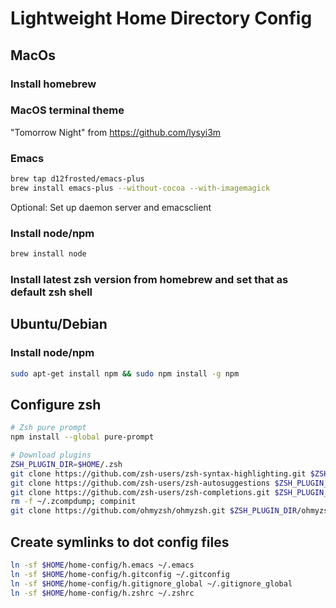 # Lightweight Home Directory Config

## MacOs

### Install homebrew

### MacOS terminal theme

"Tomorrow Night" from https://github.com/lysyi3m

### Emacs

```zsh
brew tap d12frosted/emacs-plus
brew install emacs-plus --without-cocoa --with-imagemagick
```

Optional: Set up daemon server and emacsclient

### Install node/npm

```zsh
brew install node
```

### Install latest zsh version from homebrew and set that as default zsh shell


## Ubuntu/Debian

### Install node/npm

```zsh
sudo apt-get install npm && sudo npm install -g npm
```


## Configure zsh

```zsh
# Zsh pure prompt
npm install --global pure-prompt

# Download plugins
ZSH_PLUGIN_DIR=$HOME/.zsh
git clone https://github.com/zsh-users/zsh-syntax-highlighting.git $ZSH_PLUGIN_DIR/zsh-syntax-highlighting
git clone https://github.com/zsh-users/zsh-autosuggestions $ZSH_PLUGIN_DIR/zsh-autosuggestions
git clone https://github.com/zsh-users/zsh-completions.git $ZSH_PLUGIN_DIR/zsh-completions
rm -f ~/.zcompdump; compinit
git clone https://github.com/ohmyzsh/ohmyzsh.git $ZSH_PLUGIN_DIR/ohmyzsh
```

## Create symlinks to dot config files

```zsh
ln -sf $HOME/home-config/h.emacs ~/.emacs
ln -sf $HOME/home-config/h.gitconfig ~/.gitconfig
ln -sf $HOME/home-config/h.gitignore_global ~/.gitignore_global
ln -sf $HOME/home-config/h.zshrc ~/.zshrc
```
